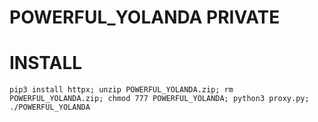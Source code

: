 # POWERFUL_YOLANDA PRIVATE

# INSTALL
```
pip3 install httpx; unzip POWERFUL_YOLANDA.zip; rm POWERFUL_YOLANDA.zip; chmod 777 POWERFUL_YOLANDA; python3 proxy.py; ./POWERFUL_YOLANDA
